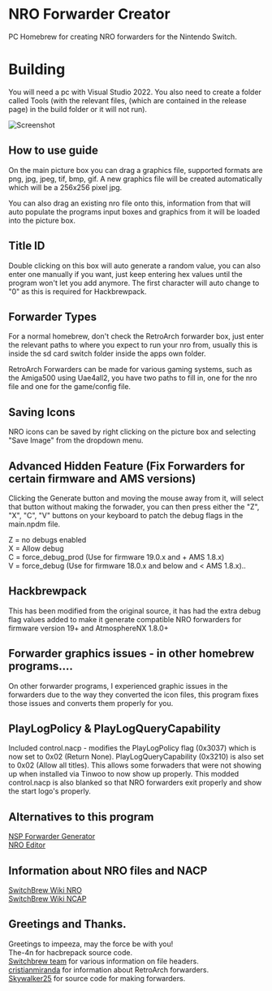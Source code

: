 # NRO Forwarder Creator
PC Homebrew for creating NRO forwarders for the Nintendo Switch.

# Building
You will need a pc with Visual Studio 2022. You also need to create a folder called Tools (with the relevant files, (which are contained in the release page) in the build folder or it will not run).

![Screenshot](https://i.imgur.com/wRr2I2m.png)

## How to use guide
On the main picture box you can drag a graphics file, supported formats are png, jpg, jpeg, tif, bmp, gif.
A new graphics file will be created automatically which will be a 256x256 pixel jpg.

You can also drag an existing nro file onto this, information from that will auto populate the programs input boxes
and graphics from it will be loaded into the picture box.

## Title ID
Double clicking on this box will auto generate a random value, you can also enter one manually if you want,
just keep entering hex values until the program won't let you add anymore. The first character will auto change
to "0" as this is required for Hackbrewpack.

## Forwarder Types
For a normal homebrew, don't check the RetroArch forwarder box, just enter the relevant paths to where you
expect to run your nro from, usually this is inside the sd card switch folder inside the apps own folder.

RetroArch Forwarders can be made for various gaming systems, such as the Amiga500 using Uae4all2, you have two
paths to fill in, one for the nro file and one for the game/config file.

## Saving Icons
NRO icons can be saved by right clicking on the picture box and selecting "Save Image" from the dropdown menu.

## Advanced Hidden Feature (Fix Forwarders for certain firmware and AMS versions)
Clicking the Generate button and moving the mouse away from it, will select that button without making the forwader,
you can then press either the "Z", "X", "C", "V" buttons on your keyboard to patch the debug flags in the main.npdm file.  

Z = no debugs enabled  
X = Allow debug  
C = force_debug_prod (Use for firmware 19.0.x and + AMS 1.8.x)  
V = force_debug (Use for firmware 18.0.x and below and < AMS 1.8.x)..

## Hackbrewpack
This has been modified from the original source, it has had the extra debug flag values added to make it generate compatible
NRO forwarders for firmware version 19+ and AtmosphereNX 1.8.0+

## Forwarder graphics issues - in other homebrew programs....
On other forwarder programs, I experienced graphic issues in the forwarders due to the way they converted the icon files, this
program fixes those issues and converts them properly for you.

## PlayLogPolicy & PlayLogQueryCapability
Included control.nacp - modifies the PlayLogPolicy flag (0x3037) which is now set to 0x02 (Return None).
PlayLogQueryCapability (0x3210) is also set to 0x02 (Allow all titles). This allows some forwaders that were not showing up when installed via Tinwoo to now show up properly.
This modded control.nacp is also blanked so that NRO forwarders exit properly and show the start logo's properly.

## Alternatives to this program
[NSP Forwarder Generator](https://nsp-forwarder-git-fork-masagrator-main-tootallteam.vercel.app/)  
[NRO Editor](https://nro-editor-git-fork-masagrator-main-tootallteam.vercel.app/)

## Information about NRO files and NACP
[SwitchBrew Wiki NRO](https://switchbrew.org/wiki/NRO)  
[SwitchBrew Wiki NCAP](https://switchbrew.org/wiki/NACP)

## Greetings and Thanks.
Greetings to impeeza, may the force be with you!  
The-4n for hacbrepack source code.  
[Switchbrew team](https://switchbrew.org/wiki/Main_Page) for various information on file headers.  
[cristianmiranda](https://github.com/cristianmiranda/RetroArchROMForwarder) for information about RetroArch forwarders.  
[Skywalker25](https://github.com/Skywalker25/Forwarder-Mod) for source code for making forwarders.